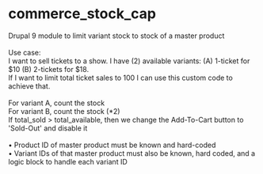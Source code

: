 # commerce_stock_cap<br />
Drupal 9 module to limit variant stock to stock of a master product<br />
<br />
Use case:<br />
I want to sell tickets to a show. I have (2) available variants: (A) 1-ticket for $10 (B) 2-tickets for $18. <br />
If I want to limit total ticket sales to 100 I can use this custom code to achieve that. <br />
<br />
For variant A, count the stock<br />
For variant B, count the stock (*2)<br />
If total_sold > total_available, then we change the Add-To-Cart button to 'Sold-Out' and disable it<br />
<br />
• Product ID of master product must be known and hard-coded<br />
• Variant IDs of that master product must also be known, hard coded, and a logic block to handle each variant ID<br />
